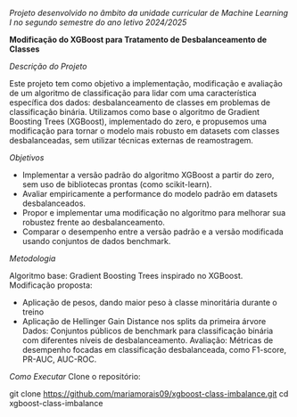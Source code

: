 *Projeto desenvolvido no âmbito da unidade curricular de Machine Learning I no segundo semestre do ano letivo 2024/2025*

**Modificação do XGBoost para Tratamento de Desbalanceamento de Classes**

*Descrição do Projeto*

Este projeto tem como objetivo a implementação, modificação e avaliação de um algoritmo de classificação para lidar com uma característica específica dos dados: desbalanceamento de classes em problemas de classificação binária.
Utilizamos como base o algoritmo de Gradient Boosting Trees (XGBoost), implementado do zero, e propusemos uma modificação para tornar o modelo mais robusto em datasets com classes desbalanceadas, sem utilizar técnicas externas de reamostragem.

*Objetivos*

- Implementar a versão padrão do algoritmo XGBoost a partir do zero, sem uso de bibliotecas prontas (como scikit-learn).
- Avaliar empiricamente a performance do modelo padrão em datasets desbalanceados.
- Propor e implementar uma modificação no algoritmo para melhorar sua robustez frente ao desbalanceamento.
- Comparar o desempenho entre a versão padrão e a versão modificada usando conjuntos de dados benchmark.

*Metodologia*

Algoritmo base: Gradient Boosting Trees inspirado no XGBoost.
Modificação proposta:
- Aplicação de pesos, dando maior peso à classe minoritária durante o treino
- Aplicação de Hellinger Gain Distance nos splits da primeira árvore
Dados: Conjuntos públicos de benchmark para classificação binária com diferentes níveis de desbalanceamento.
Avaliação: Métricas de desempenho focadas em classificação desbalanceada, como F1-score, PR-AUC, AUC-ROC.

*Como Executar*
Clone o repositório:

git clone https://github.com/mariamorais09/xgboost-class-imbalance.git
cd xgboost-class-imbalance
